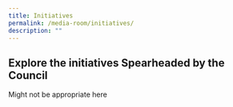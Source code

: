 ```yaml
---
title: Initiatives
permalink: /media-room/initiatives/
description: ""
---
```

## Explore the initiatives Spearheaded by the Council

Might not be appropriate here
